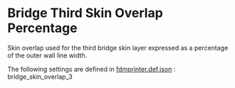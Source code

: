 # Bridge Third Skin Overlap Percentage

Skin overlap used for the third bridge skin layer expressed as a percentage of the outer wall line width.

The following settings are defined in [fdmprinter.def.json](https://github.com/smartavionics/Cura/blob/mb-master/resources/definitions/fdmprinter.def.json) : bridge_skin_overlap_3